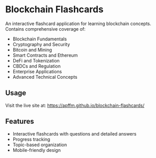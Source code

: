 # Blockchain Flashcards

An interactive flashcard application for learning blockchain concepts. Contains comprehensive coverage of:
- Blockchain Fundamentals
- Cryptography and Security
- Bitcoin and Mining
- Smart Contracts and Ethereum
- DeFi and Tokenization
- CBDCs and Regulation
- Enterprise Applications
- Advanced Technical Concepts

## Usage
Visit the live site at: https://apffm.github.io/blockchain-flashcards/

## Features
- Interactive flashcards with questions and detailed answers
- Progress tracking
- Topic-based organization
- Mobile-friendly design 